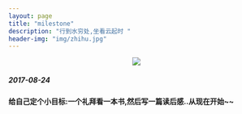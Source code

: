 ```yaml
---
layout: page
title: "milestone"
description: "行到水穷处,坐看云起时 "
header-img: "img/zhihu.jpg"
---
```



<center>
    <p><img src="http://7xlfkx.com1.z0.glb.clouddn.com/white2.jpg" align="center"></p>
</center>

##### 2017-08-24

**给自己定个小目标:一个礼拜看一本书,然后写一篇读后感..从现在开始~~**






